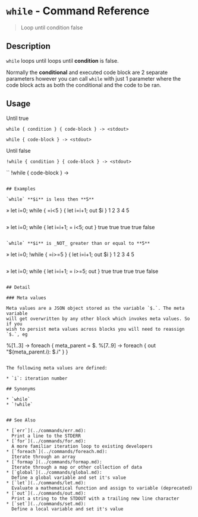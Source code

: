 # `while` - Command Reference

> Loop until condition false

## Description

`while` loops until loops until **condition** is false.

Normally the **conditional** and executed code block are 2 separate parameters
however you can call `while` with just 1 parameter where the code block acts
as both the conditional and the code to be ran.

## Usage

Until true

```
while { condition } { code-block } -> <stdout>
```

```
while { code-block } -> <stdout>
```

Until false

```
!while { condition } { code-block } -> <stdout>
```

``
!while { code-block } -> <stdout>
```

## Examples

`while` **$i** is less then **5**

```
» let i=0; while { =i<5 } { let i=i+1; out $i }
1
2
3
4
5
```

```
» let i=0; while { let i=i+1; = i<5; out }
true
true
true
true
false
```

`while` **$i** is _NOT_ greater than or equal to **5**

```
» let i=0; !while { =i>=5 } { let i=i+1; out $i }
1
2
3
4
5
```

```
» let i=0; while { let i=i+1; = i>=5; out }
true
true
true
true
false
```

## Detail

### Meta values

Meta values are a JSON object stored as the variable `$.`. The meta variable
will get overwritten by any other block which invokes meta values. So if you
wish to persist meta values across blocks you will need to reassign `$.`, eg

```
%[1..3] -> foreach {
    meta_parent = $.
    %[7..9] -> foreach {
        out "$(meta_parent.i): $.i"
    }
}
```

The following meta values are defined:

* `i`: iteration number

## Synonyms

* `while`
* `!while`


## See Also

* [`err`](../commands/err.md):
  Print a line to the STDERR
* [`for`](../commands/for.md):
  A more familiar iteration loop to existing developers
* [`foreach`](../commands/foreach.md):
  Iterate through an array
* [`formap`](../commands/formap.md):
  Iterate through a map or other collection of data
* [`global`](../commands/global.md):
  Define a global variable and set it's value
* [`let`](../commands/let.md):
  Evaluate a mathematical function and assign to variable (deprecated)
* [`out`](../commands/out.md):
  Print a string to the STDOUT with a trailing new line character
* [`set`](../commands/set.md):
  Define a local variable and set it's value